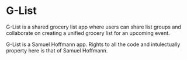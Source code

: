 # G-List


G-List is a shared grocery list app where users can share list groups and collaborate on creating a unified grocery list for an upcoming event. 



G-List is a Samuel Hoffmann app. Rights to all the code and intulectually property here is that of Samuel Hoffmann. 
